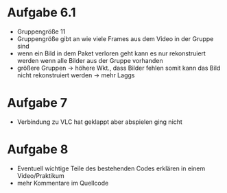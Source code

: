 # Aufgabe 6.1
- Gruppengröße 11
- Gruppengröße gibt an wie viele Frames aus dem Video in der Gruppe sind
- wenn ein Bild in dem Paket verloren geht kann es nur rekonstruiert werden wenn alle Bilder aus der Gruppe vorhanden
- größere Gruppen -> höhere Wkt., dass Bilder fehlen somit kann das Bild nicht rekonstruiert werden -> mehr Laggs

# Aufgabe 7
- Verbindung zu VLC hat geklappt aber abspielen ging nicht

# Aufgabe 8
- Eventuell wichtige Teile des bestehenden Codes erklären in einem Video/Praktikum
- mehr Kommentare im Quellcode